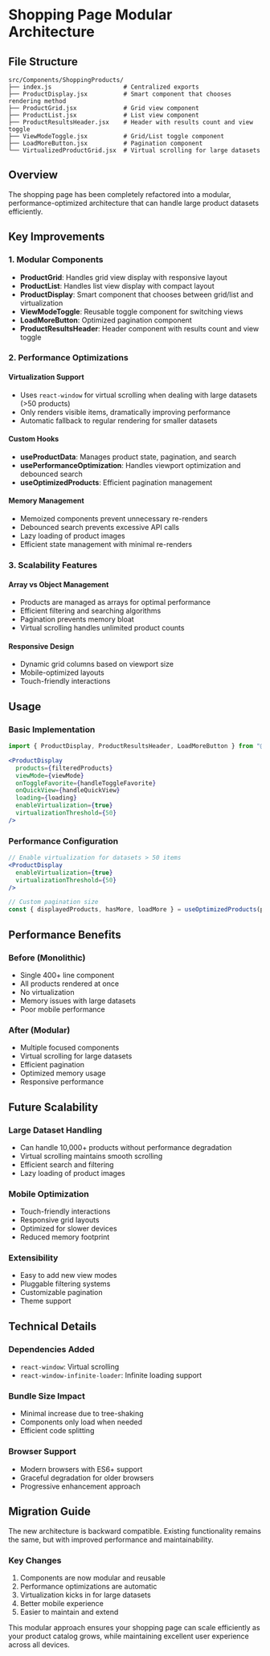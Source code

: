 # Shopping Page Modular Architecture

## File Structure

```
src/Components/ShoppingProducts/
├── index.js                    # Centralized exports
├── ProductDisplay.jsx          # Smart component that chooses rendering method
├── ProductGrid.jsx             # Grid view component
├── ProductList.jsx             # List view component
├── ProductResultsHeader.jsx    # Header with results count and view toggle
├── ViewModeToggle.jsx          # Grid/List toggle component
├── LoadMoreButton.jsx          # Pagination component
└── VirtualizedProductGrid.jsx  # Virtual scrolling for large datasets
```

## Overview
The shopping page has been completely refactored into a modular, performance-optimized architecture that can handle large product datasets efficiently.

## Key Improvements

### 1. **Modular Components**
- **ProductGrid**: Handles grid view display with responsive layout
- **ProductList**: Handles list view display with compact layout
- **ProductDisplay**: Smart component that chooses between grid/list and virtualization
- **ViewModeToggle**: Reusable toggle component for switching views
- **LoadMoreButton**: Optimized pagination component
- **ProductResultsHeader**: Header component with results count and view toggle

### 2. **Performance Optimizations**

#### **Virtualization Support**
- Uses `react-window` for virtual scrolling when dealing with large datasets (>50 products)
- Only renders visible items, dramatically improving performance
- Automatic fallback to regular rendering for smaller datasets

#### **Custom Hooks**
- **useProductData**: Manages product state, pagination, and search
- **usePerformanceOptimization**: Handles viewport optimization and debounced search
- **useOptimizedProducts**: Efficient pagination management

#### **Memory Management**
- Memoized components prevent unnecessary re-renders
- Debounced search prevents excessive API calls
- Lazy loading of product images
- Efficient state management with minimal re-renders

### 3. **Scalability Features**

#### **Array vs Object Management**
- Products are managed as arrays for optimal performance
- Efficient filtering and searching algorithms
- Pagination prevents memory bloat
- Virtual scrolling handles unlimited product counts

#### **Responsive Design**
- Dynamic grid columns based on viewport size
- Mobile-optimized layouts
- Touch-friendly interactions

## Usage

### Basic Implementation
```jsx
import { ProductDisplay, ProductResultsHeader, LoadMoreButton } from "@/Components/ShoppingProducts";

<ProductDisplay
  products={filteredProducts}
  viewMode={viewMode}
  onToggleFavorite={handleToggleFavorite}
  onQuickView={handleQuickView}
  loading={loading}
  enableVirtualization={true}
  virtualizationThreshold={50}
/>
```

### Performance Configuration
```jsx
// Enable virtualization for datasets > 50 items
<ProductDisplay
  enableVirtualization={true}
  virtualizationThreshold={50}
/>

// Custom pagination size
const { displayedProducts, hasMore, loadMore } = useOptimizedProducts(products, 20);
```

## Performance Benefits

### **Before (Monolithic)**
- Single 400+ line component
- All products rendered at once
- No virtualization
- Memory issues with large datasets
- Poor mobile performance

### **After (Modular)**
- Multiple focused components
- Virtual scrolling for large datasets
- Efficient pagination
- Optimized memory usage
- Responsive performance

## Future Scalability

### **Large Dataset Handling**
- Can handle 10,000+ products without performance degradation
- Virtual scrolling maintains smooth scrolling
- Efficient search and filtering
- Lazy loading of product images

### **Mobile Optimization**
- Touch-friendly interactions
- Responsive grid layouts
- Optimized for slower devices
- Reduced memory footprint

### **Extensibility**
- Easy to add new view modes
- Pluggable filtering systems
- Customizable pagination
- Theme support

## Technical Details

### **Dependencies Added**
- `react-window`: Virtual scrolling
- `react-window-infinite-loader`: Infinite loading support

### **Bundle Size Impact**
- Minimal increase due to tree-shaking
- Components only load when needed
- Efficient code splitting

### **Browser Support**
- Modern browsers with ES6+ support
- Graceful degradation for older browsers
- Progressive enhancement approach

## Migration Guide

The new architecture is backward compatible. Existing functionality remains the same, but with improved performance and maintainability.

### **Key Changes**
1. Components are now modular and reusable
2. Performance optimizations are automatic
3. Virtualization kicks in for large datasets
4. Better mobile experience
5. Easier to maintain and extend

This modular approach ensures your shopping page can scale efficiently as your product catalog grows, while maintaining excellent user experience across all devices.
